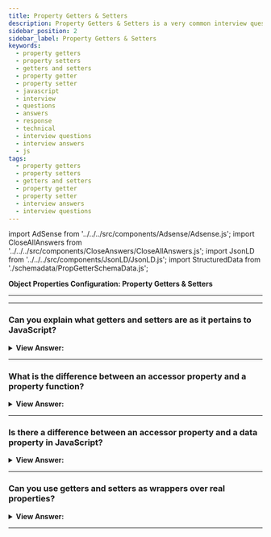 ```yaml
---
title: Property Getters & Setters
description: Property Getters & Setters is a very common interview question. Property Getters & Setters is a process in which a property is defined as a getter and setter.
sidebar_position: 2
sidebar_label: Property Getters & Setters
keywords:
  - property getters
  - property setters
  - getters and setters
  - property getter
  - property setter
  - javascript
  - interview
  - questions
  - answers
  - response
  - technical
  - interview questions
  - interview answers
  - js
tags:
  - property getters
  - property setters
  - getters and setters
  - property getter
  - property setter
  - interview answers
  - interview questions
---
```


import AdSense from '../../../src/components/Adsense/Adsense.js';
import CloseAllAnswers from '../../../src/components/CloseAnswers/CloseAllAnswers.js';
import JsonLD from '../../../src/components/JsonLD/JsonLD.js';
import StructuredData from './schemadata/PropGetterSchemaData.js';

<JsonLD data={StructuredData} />

<head>
  <title>Property Getters & Setters | Frontend Phone Interview Answer</title>
</head>

**Object Properties Configuration: Property Getters & Setters**

---

<AdSense />

---

<CloseAllAnswers />

### Can you explain what getters and setters are as it pertains to JavaScript?

<details>
  <summary><strong>View Answer:</strong></summary>
  <div>
  <div><strong>Interview Response:</strong> Accessor properties are represented by "getter" and "setter" methods. In an object literal, they are denoted by get and set in JavaScript. Getters and setters allow you to define Object Accessors (Computed Properties). There are some advantages. Getters and Setters are easier to read because of their simplistic syntax. They also allow similar syntax for properties and methods, can secure better data quality, and are particularly useful for doing things behind the scenes.
</div><br />
  <div><strong className="codeExample">Code Example:</strong><br /><br />

  <div></div>

```js
let obj = {
  get propName() {
    // getter, the code executed on getting obj.propName
  },

  set propName(value) {
    // setter, the code executed on setting obj.propName = value
  },
};
```

  </div>
  </div>
</details>

---

### What is the difference between an accessor property and a property function?

<details>
  <summary><strong>View Answer:</strong></summary>
  <div>
  <div><strong>Interview Response:</strong> The main difference between a property function and an accessor property is the simple syntax of the accessor and the way you invoke the accessor.</div><br />
  <div><strong>Technical Response:</strong> The primary difference between a property function and an accessor property is the simple syntax of the accessor and the way you invoke the accessor. The accessor (getter setter) gets invoked without the parentheses compared to the property function. There are some advantages, Getters and Setters are easier to read. They also allow similar syntax for properties and methods, can secure better data quality, and are extremely useful in doing things behind the scenes.
  </div><br />
  <div><strong className="codeExample">Code Example:</strong><br /><br />

  <div></div>

```js
// Function Property
let person = {
  firstName: 'John',
  lastName: 'Doe',
  fullName: function () {
    // <--
    return this.firstName + ' ' + this.lastName;
  },
};

// Display data from the object using a method:
document.getElementById('demo').innerHTML = person.fullName();

// Accessor Property
let person = {
  firstName: 'John',
  lastName: 'Doe',
  get fullName() {
    // <--
    return this.firstName + ' ' + this.lastName;
  },
};

// Display data from the object using a getter:
document.getElementById('demo').innerHTML = person.fullName;
```

  </div>
  </div>
</details>

---

### Is there a difference between an accessor property and a data property in JavaScript?

<details>
  <summary><strong>View Answer:</strong></summary>
  <div>
  <div><strong>Interview Response:</strong> Yes, descriptors for accessor properties are different from those for data properties. There are no value or writable properties for accessor properties; instead, there are get and set functions. A named data property links a name to a value. This means you use the property to get and retrieve data directly as a public field on a class. A named accessor property associates a name with one or two accessor functions. We use accessor functions to store or retrieve a value associated with the property. This behavior means that you restrict the access to a specific value behind a get or/and set accessor property.
</div><br />
  <div><strong className="codeExample">Code Example:</strong><br /><br />

  <div></div>

```js
// Named Accessor Properties
let obj = {
  get prop() {
    return this._prop;
  },
  set prop(value) {
    console.log('Setter: ' + value);
    this._prop = value;
  },
};

obj.prop = '123';

// Named Data Properties
let obj = {
  prop: 123,
};

console.log(obj.prop); // 123
```

---

:::note
The first solution provides no encapsulation or control over how your data is accessed when comparing the two. The 2nd lets you specify if your value gets read 'get accessor', written 'set accessor', or both.
:::

  </div>
  </div>
</details>

---

### Can you use getters and setters as wrappers over real properties?

<details>
  <summary><strong>View Answer:</strong></summary>
  <div>
  <div><strong>Interview Response:</strong> Yes, Getters/setters can be used as wrappers over "real” property values to gain more control over operations with them. One example of this is a conditional statement used to check the validity of a value.
</div><br />
  <div><strong className="codeExample">Code Example:</strong><br /><br />

  <div></div>

```js
let user = {
  get name() {
    return this._name;
  },

  set name(value) {
    if (value.length < 4) {
      console.log('Name is too short, need at least 4 characters');
      return;
    }
    this._name = value;
  },
};

user.name = 'Pete';
console.log(user.name); // Pete

user.name = ''; // Name is too short...
```

  </div>
  </div>
</details>

---
